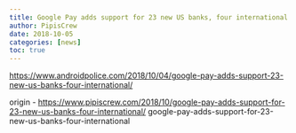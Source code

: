 ```yaml
---
title: Google Pay adds support for 23 new US banks, four international
author: PipisCrew
date: 2018-10-05
categories: [news]
toc: true
---
```


https://www.androidpolice.com/2018/10/04/google-pay-adds-support-23-new-us-banks-four-international/

origin - https://www.pipiscrew.com/2018/10/google-pay-adds-support-for-23-new-us-banks-four-international/ google-pay-adds-support-for-23-new-us-banks-four-international